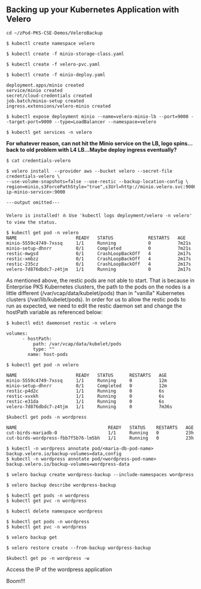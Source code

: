 ## Backing up your Kubernetes Application with Velero
~~~
cd ~/zPod-PKS-CSE-Demos/VeleroBackup
~~~
~~~
$ kubectl create namespace velero
~~~
~~~
$ kubectl create -f minio-storage-class.yaml 
~~~
~~~
$ kubectl create -f velero-pvc.yaml
~~~
~~~
$ kubectl create -f minio-deploy.yaml 

deployment.apps/minio created
service/minio created
secret/cloud-credentials created
job.batch/minio-setup created
ingress.extensions/velero-minio created
~~~
~~~
$ kubectl expose deployment minio --name=velero-minio-lb --port=9000 --target-port=9000 --type=LoadBalancer --namespace=velero
~~~
~~~
$ kubectl get services -n velero
~~~
**For whatever reason, can not hit the Minio service on the LB, logo spins... back to old problem with L4 LB...Maybe deploy ingress eventually?**
~~~
$ cat credentials-velero
~~~
~~~
$ velero install  --provider aws --bucket velero --secret-file credentials-velero \
--use-volume-snapshots=false --use-restic --backup-location-config \ region=minio,s3ForcePathStyle="true",s3Url=http://minio.velero.svc:9000,publicUrl=http://<public-ip-minio-service>:9000

---output omitted---

Velero is installed! ⛵ Use 'kubectl logs deployment/velero -n velero' to view the status.
~~~
~~~
$ kubectl get pod -n velero
NAME                      READY   STATUS             RESTARTS   AGE
minio-5559c4749-7xssq     1/1     Running            0          7m21s
minio-setup-dhnrr         0/1     Completed          0          7m21s
restic-mwgsd              0/1     CrashLoopBackOff   4          2m17s
restic-xmbzz              0/1     CrashLoopBackOff   4          2m17s
restic-235cz              0/1     CrashLoopBackOff   4          2m17s
velero-7d876dbdc7-z4tjm   1/1     Running            0          2m17s
~~~
As mentioned above, the restic pods are not able to start. That is because in Enterprise PKS Kubernetes clusters, the path to the pods on the nodes is a little different (/var/vcap/data/kubelet/pods) than in "vanilla" Kubernetes clusters (/var/lib/kubelet/pods). In order for us to allow the restic pods to run as expected, we need to edit the restic daemon set and change the hostPath variable as referenced below:
~~~
$ kubectl edit daemonset restic -n velero
~~~
~~~
volumes:
      - hostPath:
          path: /var/vcap/data/kubelet/pods
          type: ""
        name: host-pods
~~~
~~~
$ kubectl get pod -n velero

NAME                      READY   STATUS      RESTARTS   AGE
minio-5559c4749-7xssq     1/1     Running     0          12m
minio-setup-dhnrr         0/1     Completed   0          12m
restic-p4d2c              1/1     Running     0          6s
restic-xvxkh              1/1     Running     0          6s
restic-e31da              1/1     Running     0          6s
velero-7d876dbdc7-z4tjm   1/1     Running     0          7m36s
~~~

~~~
$kubectl get pods -n wordpress

NAME                                  READY   STATUS    RESTARTS   AGE
cut-birds-mariadb-0                   1/1     Running   0          23h
cut-birds-wordpress-fbb7f5b76-lm5bh   1/1     Running   0          23h
~~~
~~~
$ kubectl -n wordpress annotate pod/<maria-db-pod-name> backup.velero.io/backup-volumes=data,config
$ kubectl -n wordpress annotate pod/<wordpress-pod-name> backup.velero.io/backup-volumes=wordpress-data
~~~
~~~
$ velero backup create wordpress-backup --include-namespaces wordpress
~~~
~~~
$ velero backup describe wordpress-backup
~~~
~~~
$ kubectl get pods -n wordpress
$ kubectl get pvc -n wordpress
~~~
~~~
$ kubectl delete namespace wordpress
~~~
~~~
$ kubectl get pods -n wordpress
$ kubectl get pvc -n wordpress
~~~
~~~
$ velero backup get
~~~
~~~
$ velero restore create --from-backup wordpress-backup
~~~
~~~
$kubectl get po -n wordpress -w
~~~
Access the IP of the wordpress application

Boom!!!




